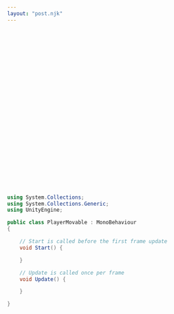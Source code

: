 ```yaml
---
layout: "post.njk"
---
```


<div class="container">
    <pre>
        <span class="d-flex">
            <div class="d-flex flex-column me-3" style="user-select: none !important">
                <span class="count"></span>
                <span class="count"></span>
                <span class="count"></span>
                <span class="count"></span>
                <span class="count"></span>
                <span class="count"></span>
                <span class="count"></span>
                <span class="count"></span>
                <span class="count"></span>
                <span class="count"></span>
                <span class="count"></span>
                <span class="count"></span>
                <span class="count"></span>
                <span class="count"></span>
                <span class="count"></span>
                <span class="count"></span>
                <span class="count"></span>
            </div>

```C#
using System.Collections;
using System.Collections.Generic;
using UnityEngine;

public class PlayerMovable : MonoBehaviour
{

    // Start is called before the first frame update
    void Start() {

    }

    // Update is called once per frame
    void Update() {

    }

}
```

</pre>

</div>
